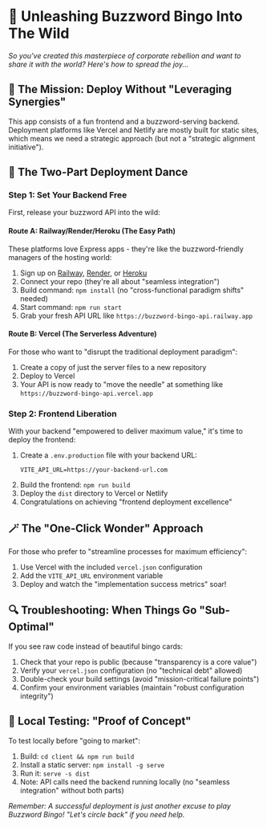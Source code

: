 # 🚀 Unleashing Buzzword Bingo Into The Wild

*So you've created this masterpiece of corporate rebellion and want to share it with the world? Here's how to spread the joy...*

## 🎯 The Mission: Deploy Without "Leveraging Synergies"

This app consists of a fun frontend and a buzzword-serving backend. Deployment platforms like Vercel and Netlify are mostly built for static sites, which means we need a strategic approach (but not a "strategic alignment initiative").

## 🔄 The Two-Part Deployment Dance

### Step 1: Set Your Backend Free

First, release your buzzword API into the wild:

#### Route A: Railway/Render/Heroku (The Easy Path)

These platforms love Express apps - they're like the buzzword-friendly managers of the hosting world:

1. Sign up on [Railway](https://railway.app), [Render](https://render.com), or [Heroku](https://heroku.com)
2. Connect your repo (they're all about "seamless integration")
3. Build command: `npm install` (no "cross-functional paradigm shifts" needed)
4. Start command: `npm run start`
5. Grab your fresh API URL like `https://buzzword-bingo-api.railway.app`

#### Route B: Vercel (The Serverless Adventure)

For those who want to "disrupt the traditional deployment paradigm":

1. Create a copy of just the server files to a new repository
2. Deploy to Vercel
3. Your API is now ready to "move the needle" at something like `https://buzzword-bingo-api.vercel.app`

### Step 2: Frontend Liberation

With your backend "empowered to deliver maximum value," it's time to deploy the frontend:

1. Create a `.env.production` file with your backend URL:
   ```
   VITE_API_URL=https://your-backend-url.com
   ```
2. Build the frontend: `npm run build`
3. Deploy the `dist` directory to Vercel or Netlify
4. Congratulations on achieving "frontend deployment excellence"

## 🪄 The "One-Click Wonder" Approach

For those who prefer to "streamline processes for maximum efficiency":

1. Use Vercel with the included `vercel.json` configuration
2. Add the `VITE_API_URL` environment variable 
3. Deploy and watch the "implementation success metrics" soar!

## 🔍 Troubleshooting: When Things Go "Sub-Optimal"

If you see raw code instead of beautiful bingo cards:

1. Check that your repo is public (because "transparency is a core value")
2. Verify your `vercel.json` configuration (no "technical debt" allowed)
3. Double-check your build settings (avoid "mission-critical failure points")
4. Confirm your environment variables (maintain "robust configuration integrity")

## 🧪 Local Testing: "Proof of Concept"

To test locally before "going to market":

1. Build: `cd client && npm run build`
2. Install a static server: `npm install -g serve`
3. Run it: `serve -s dist`
4. Note: API calls need the backend running locally (no "seamless integration" without both parts)

*Remember: A successful deployment is just another excuse to play Buzzword Bingo! "Let's circle back" if you need help.*